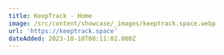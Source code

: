```yaml
---
title: KeepTrack - Home
image: /src/content/showcase/_images/keeptrack.space.webp
url: 'https://keeptrack.space'
dateAdded: 2023-10-18T08:11:02.000Z
---
```


